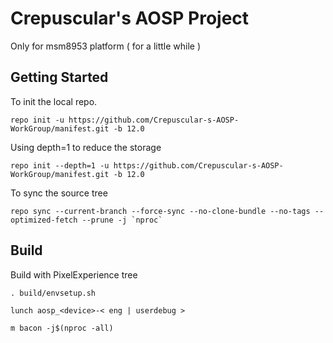 # Crepuscular's AOSP Project

Only for msm8953 platform ( for a little while )

## Getting Started

To init the local repo. 

```
repo init -u https://github.com/Crepuscular-s-AOSP-WorkGroup/manifest.git -b 12.0

```

Using depth=1 to reduce the storage

```
repo init --depth=1 -u https://github.com/Crepuscular-s-AOSP-WorkGroup/manifest.git -b 12.0
```

To sync the source tree

```
repo sync --current-branch --force-sync --no-clone-bundle --no-tags --optimized-fetch --prune -j `nproc`
```

## Build

Build with PixelExperience tree

```
. build/envsetup.sh

lunch aosp_<device>-< eng | userdebug >

m bacon -j$(nproc -all)
```
